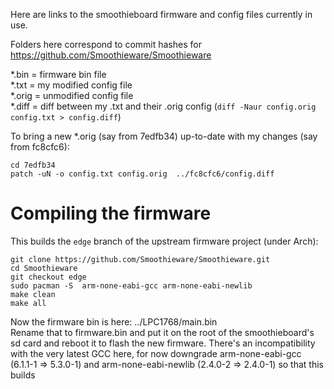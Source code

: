 Here are links to the smoothieboard firmware and config files currently in use.

Folders here correspond to commit hashes for https://github.com/Smoothieware/Smoothieware

*.bin = firmware bin file  
*.txt = my modified config file  
*.orig = unmodified config file  
*.diff = diff between my .txt and their .orig config (`diff -Naur config.orig config.txt > config.diff`)

To bring a new *.orig (say from 7edfb34) up-to-date with my changes (say from fc8cfc6):
```
cd 7edfb34
patch -uN -o config.txt config.orig  ../fc8cfc6/config.diff
```


# Compiling the firmware
This builds the `edge` branch of the upstream firmware project (under Arch):
```
git clone https://github.com/Smoothieware/Smoothieware.git
cd Smoothieware
git checkout edge
sudo pacman -S 	arm-none-eabi-gcc arm-none-eabi-newlib
make clean
make all
```
Now the firmware bin is here: ../LPC1768/main.bin  
Rename that to firmware.bin and put it on the root of the smoothieboard's sd card and reboot it to flash the new firmware.
There's an incompatibility with the very latest GCC here, for now downgrade arm-none-eabi-gcc (6.1.1-1 => 5.3.0-1) and arm-none-eabi-newlib (2.4.0-2 => 2.4.0-1) so that this builds
